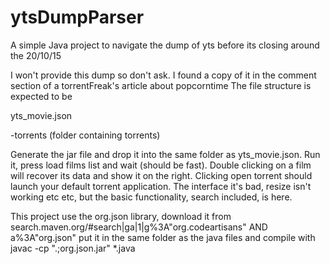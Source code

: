 # ytsDumpParser
A simple Java project to navigate the dump of yts before its closing around the 20/10/15

I won't provide this dump so don't ask. I found a copy of it in the comment section of a torrentFreak's article about popcorntime
The file structure is expected to be

yts_movie.json

-torrents (folder containing torrents)

Generate the jar file and drop it into the same folder as yts_movie.json. Run it, press load films list and wait (should be fast).
Double clicking on a film will recover its data and show it on the right. Clicking open torrent should launch your default
torrent application. The interface it's bad, resize isn't working etc etc, but the basic functionality, search included, is here.

This project use the org.json library, download it from search.maven.org/#search|ga|1|g%3A"org.codeartisans" AND a%3A"org.json" put it in the same folder as the java files and compile with javac -cp ".;org.json.jar" *.java



